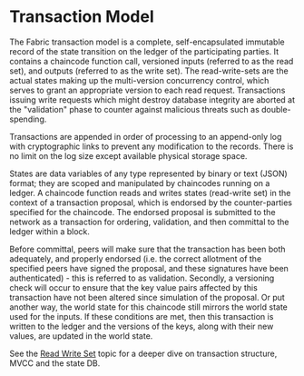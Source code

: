 # Transaction Model

The Fabric transaction model is a complete, self-encapsulated immutable record
of the state transition on the ledger of the participating parties. It contains
a chaincode function call, versioned inputs (referred to as the read set), and
outputs (referred to as the write set). The read-write-sets are the actual states
making up the multi-version concurrency control, which serves to grant an
appropriate version to each read request. Transactions issuing write requests
which might destroy database integrity are aborted at the "validation" phase to
counter against malicious threats such as double-spending.

Transactions are appended in order of processing to an append-only log with
cryptographic links to prevent any modification to the records. There is no
limit on the log size except available physical storage space.

States are data variables of any type represented by binary or text (JSON) format;
they are scoped and manipulated by chaincodes running on a ledger. A chaincode
function reads and writes states (read-write set) in the context of a transaction
proposal, which is endorsed by the counter-parties specified for the chaincode.
The endorsed proposal is submitted to the network as a transaction for ordering,
validation, and then committal to the ledger within a block.

Before committal, peers will make sure that the transaction has been both adequately,
and properly endorsed (i.e. the correct allotment of the specified peers have
signed the proposal, and these signatures have been authenticated) - this is
referred to as validation.  Secondly, a versioning check will occur to ensure
that the key value pairs affected by this transaction have not been altered
since simulation of the proposal.  Or put another way, the world state for this
chaincode still mirrors the world state used for the inputs.  If these conditions
are met, then this transaction is written to the ledger and the versions of the
keys, along with their new values, are updated in the world state.  

See the [Read Write Set](readwrite.md) topic for a deeper dive on transaction
structure, MVCC and the state DB.  

